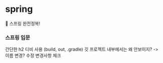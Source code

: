 # spring
 💫 스프링 완전정복!
### 스프링 입문
간단한 h2 디비 사용 (build, out, .gradle) 깃 프로젝트 내부에서는 왜 안보이지? -> 이름 변경?
수정 변경사항 체크
